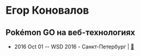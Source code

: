 # Егор Коновалов

## Pokémon GO на веб-технологиях
- 2016 Oct 01 -- WSD 2016 - Санкт-Петербург  | [:notebook:](https://wsd.events/2016/10/01/pres/web-pokemon-go.pdf)  
